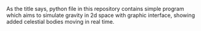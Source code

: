 As the title says, python file in this repository contains simple program which aims to simulate gravity in 2d space with graphic interface, showing added celestial bodies moving in real time.
